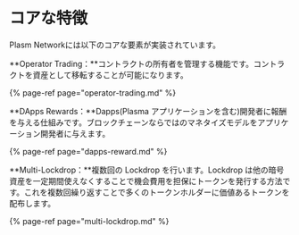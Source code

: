 # コアな特徴

Plasm Networkには以下のコアな要素が実装されています。

**Operator Trading：**コントラクトの所有者を管理する機能です。コントラクトを資産として移転することが可能になります。

{% page-ref page="operator-trading.md" %}

**DApps Rewards：**Dapps\(Plasma アプリケーションを含む\)開発者に報酬を与える仕組みです。ブロックチェーンならではのマネタイズモデルをアプリケーション開発者に与えます。

{% page-ref page="dapps-reward.md" %}

**Multi-Lockdrop：**複数回の Lockdrop を行います。Lockdrop は他の暗号資産を一定期間使えなくすることで機会費用を担保にトークンを発行する方法です。これを複数回繰り返すことで多くのトークンホルダーに価値あるトークンを配布します。

{% page-ref page="multi-lockdrop.md" %}

